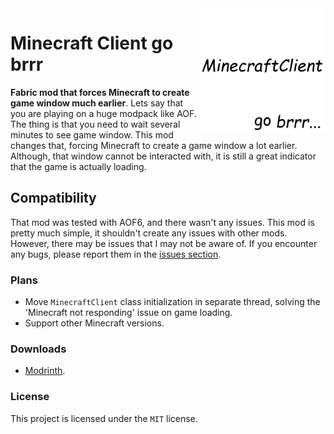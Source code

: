 <img src="https://raw.githubusercontent.com/Zensonaton/MinecraftClientGobrrr/main/src/main/resources/assets/minecraftclientgobrrr/icon.png" align="right" width=200>

# Minecraft Client go brrr

**Fabric mod that forces Minecraft to create game window much earlier**.
Lets say that you are playing on a huge modpack like AOF. The thing is that you need to wait several minutes to see game window. This mod changes that, forcing Minecraft to create a game window a lot earlier. Although, that window cannot be interacted with, it is still a great indicator that the game is actually loading.

## Compatibility

That mod was tested with AOF6, and there wasn't any issues. This mod is pretty much simple, it shouldn't create any issues with other mods. However, there may be issues that I may not be aware of. If you encounter any bugs, please report them in the [issues section](https://github.com/Zensonaton/MinecraftClientGobrrr/issues).

### Plans

- Move `MinecraftClient` class initialization in separate thread, solving the 'Minecraft not responding' issue on game loading.
- Support other Minecraft versions.

### Downloads

- [Modrinth](https://modrinth.com/mod/minecraftclientgobrrr).

### License

This project is licensed under the `MIT` license.
